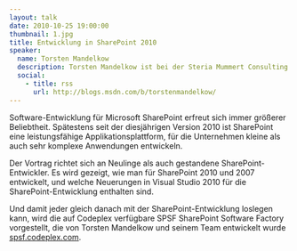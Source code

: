 ```yaml
---
layout: talk
date: 2010-10-25 19:00:00
thumbnail: 1.jpg
title: Entwicklung in SharePoint 2010
speaker:
  name: Torsten Mandelkow
  description: Torsten Mandelkow ist bei der Steria Mummert Consulting AG als Principal Consultant im SharePoint Umfeld tätig. Durch seine langjährige Tätigkeit als Projektleiter und Architekt für eine Vielzahl von MOSS 2007 Projekten kennt er die SharePoint-Entwicklung in allen Facetten und beschäftigt sich intensiv mit den Möglichkeiten der Automatisierung der SharePoint-Entwicklung.
  social:
    - title: rss
      url: http://blogs.msdn.com/b/torstenmandelkow/
---
```

Software-Entwicklung für Microsoft SharePoint erfreut sich immer größerer Beliebtheit. Spätestens seit der diesjährigen Version 2010 ist SharePoint eine leistungsfähige Applikationsplattform, für die Unternehmen kleine als auch sehr komplexe Anwendungen entwickeln.

Der Vortrag richtet sich an Neulinge als auch gestandene SharePoint-Entwickler. Es wird gezeigt, wie man für SharePoint 2010 und 2007 entwickelt, und welche Neuerungen in Visual Studio 2010 für die SharePoint-Entwicklung enthalten sind.

Und damit jeder gleich danach mit der SharePoint-Entwicklung loslegen kann, wird die auf Codeplex verfügbare SPSF SharePoint Software Factory vorgestellt, die von Torsten Mandelkow und seinem Team entwickelt wurde [spsf.codeplex.com](http://spsf.codeplex.com).